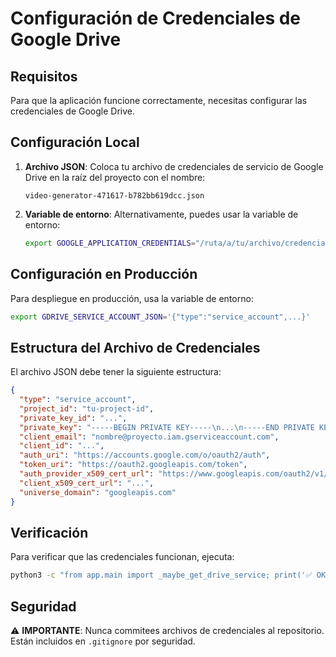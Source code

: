 # Configuración de Credenciales de Google Drive

## Requisitos

Para que la aplicación funcione correctamente, necesitas configurar las credenciales de Google Drive.

## Configuración Local

1. **Archivo JSON**: Coloca tu archivo de credenciales de servicio de Google Drive en la raíz del proyecto con el nombre:
   ```
   video-generator-471617-b782bb619dcc.json
   ```

2. **Variable de entorno**: Alternativamente, puedes usar la variable de entorno:
   ```bash
   export GOOGLE_APPLICATION_CREDENTIALS="/ruta/a/tu/archivo/credenciales.json"
   ```

## Configuración en Producción

Para despliegue en producción, usa la variable de entorno:

```bash
export GDRIVE_SERVICE_ACCOUNT_JSON='{"type":"service_account",...}'
```

## Estructura del Archivo de Credenciales

El archivo JSON debe tener la siguiente estructura:

```json
{
  "type": "service_account",
  "project_id": "tu-project-id",
  "private_key_id": "...",
  "private_key": "-----BEGIN PRIVATE KEY-----\n...\n-----END PRIVATE KEY-----\n",
  "client_email": "nombre@proyecto.iam.gserviceaccount.com",
  "client_id": "...",
  "auth_uri": "https://accounts.google.com/o/oauth2/auth",
  "token_uri": "https://oauth2.googleapis.com/token",
  "auth_provider_x509_cert_url": "https://www.googleapis.com/oauth2/v1/certs",
  "client_x509_cert_url": "...",
  "universe_domain": "googleapis.com"
}
```

## Verificación

Para verificar que las credenciales funcionan, ejecuta:

```bash
python3 -c "from app.main import _maybe_get_drive_service; print('✅ OK' if _maybe_get_drive_service() else '❌ Error')"
```

## Seguridad

⚠️ **IMPORTANTE**: Nunca commitees archivos de credenciales al repositorio. Están incluidos en `.gitignore` por seguridad.
